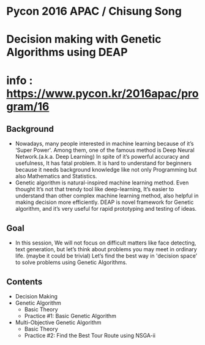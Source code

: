 # Pycon 2016 APAC / Chisung Song
# Decision making with Genetic Algorithms using DEAP


# info : https://www.pycon.kr/2016apac/program/16


## Background
- Nowadays, many people interested in machine learning because of it’s ‘Super Power'. Among them, one of the  famous method is Deep Neural Network.(a.k.a. Deep Learning) In spite of it’s powerful accuracy and usefulness, It has fatal problem. It is hard to understand for beginners because it needs background knowledge like not only Programming but also Mathematics and Statistics. 
- Genetic algorithm is natural-inspired machine learning method. Even thought It’s not that trendy tool like deep-learning, It’s easier to understand than other complex machine learning method, also helpful in making decision more efficiently. DEAP is novel framework for Genetic algorithm, and it’s very useful for rapid prototyping and testing of ideas.
## Goal
- In this session, We will not focus on difficult matters like face detecting, text generation, but let’s think about problems you may meet in ordinary life. (maybe it could be trivial) Let’s find the best way in 'decision space’  to solve problems using Genetic Algorithms. 
## Contents
- Decision Making
- Genetic Algorithm
  - Basic Theory
  - Practice #1: Basic Genetic Algorithm
- Multi-Objective Genetic Algorithm 
  - Basic Theory
  - Practice #2: Find the Best Tour Route using NSGA-ii
